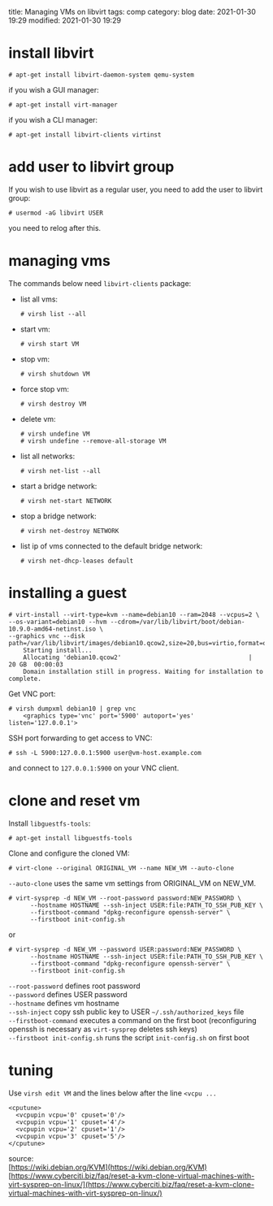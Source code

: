 title: Managing VMs on libvirt
tags: comp
category: blog
date: 2021-01-30 19:29
modified: 2021-01-30 19:29

# install libvirt

    # apt-get install libvirt-daemon-system qemu-system

if you wish a GUI manager:

    # apt-get install virt-manager

if you wish a CLI manager:

    # apt-get install libvirt-clients virtinst

# add user to libvirt group
If you wish to use libvirt as a regular user, you need to add the user to
libvirt group:

    # usermod -aG libvirt USER

you need to relog after this.

# managing vms
The commands below need `libvirt-clients` package:

- list all vms:

    `# virsh list --all`

- start vm:

    `# virsh start VM`

- stop vm:

    `# virsh shutdown VM`

- force stop vm:

    `# virsh destroy VM`

- delete vm:

    `# virsh undefine VM`  
    `# virsh undefine --remove-all-storage VM`

- list all networks:

    `# virsh net-list --all`

- start a bridge network:

    `# virsh net-start NETWORK`

- stop a bridge network:

    `# virsh net-destroy NETWORK`

- list ip of vms connected to the default bridge network:

    `# virsh net-dhcp-leases default`

# installing a guest

    # virt-install --virt-type=kvm --name=debian10 --ram=2048 --vcpus=2 \
    --os-variant=debian10 --hvm --cdrom=/var/lib/libvirt/boot/debian-10.9.0-amd64-netinst.iso \
    --graphics vnc --disk path=/var/lib/libvirt/images/debian10.qcow2,size=20,bus=virtio,format=qcow2
        Starting install...
        Allocating 'debian10.qcow2'                                   |  20 GB  00:00:03
        Domain installation still in progress. Waiting for installation to complete.

Get VNC port:

    # virsh dumpxml debian10 | grep vnc
        <graphics type='vnc' port='5900' autoport='yes' listen='127.0.0.1'>

SSH port forwarding to get access to VNC:
    
    # ssh -L 5900:127.0.0.1:5900 user@vm-host.example.com

and connect to `127.0.0.1:5900` on your VNC client.

# clone and reset vm

Install `libguestfs-tools`:

    # apt-get install libguestfs-tools

Clone and configure the cloned VM:

    # virt-clone --original ORIGINAL_VM --name NEW_VM --auto-clone

`--auto-clone` uses the same vm settings from ORIGINAL_VM on NEW_VM.

    # virt-sysprep -d NEW_VM --root-password password:NEW_PASSWORD \
          --hostname HOSTNAME --ssh-inject USER:file:PATH_TO_SSH_PUB_KEY \
          --firstboot-command "dpkg-reconfigure openssh-server" \
          --firstboot init-config.sh

or

    # virt-sysprep -d NEW_VM --password USER:password:NEW_PASSWORD \
          --hostname HOSTNAME --ssh-inject USER:file:PATH_TO_SSH_PUB_KEY \
          --firstboot-command "dpkg-reconfigure openssh-server" \
          --firstboot init-config.sh

`--root-password` defines root password  
`--password` defines USER password  
`--hostname` defines vm hostname  
`--ssh-inject` copy ssh public key to USER `~/.ssh/authorized_keys` file  
`--firstboot-command` executes a command on the first boot (reconfiguring openssh is necessary as `virt-sysprep` deletes ssh keys)  
`--firstboot init-config.sh` runs the script `init-config.sh` on first boot

# tuning
Use `virsh edit VM` and the lines below after the line `<vcpu ...`

    <cputune>
      <vcpupin vcpu='0' cpuset='0'/>
      <vcpupin vcpu='1' cpuset='4'/>
      <vcpupin vcpu='2' cpuset='1'/>
      <vcpupin vcpu='3' cpuset='5'/>
    </cputune>

source:  
[https://wiki.debian.org/KVM](https://wiki.debian.org/KVM)  
[https://www.cyberciti.biz/faq/reset-a-kvm-clone-virtual-machines-with-virt-sysprep-on-linux/](https://www.cyberciti.biz/faq/reset-a-kvm-clone-virtual-machines-with-virt-sysprep-on-linux/)
